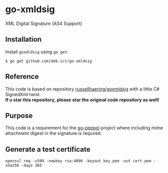 # go-xmldsig

XML Digital Signature (AS4 Support)
## Installation

Install `goxmldsig` using `go get`:

```
$ go get github.com/deb-ict/go-xmldsig
```

## Reference
This code is based on repository [russellhaering/goxmldsig](https://github.com/russellhaering/goxmldsig) with a little C# SignedXml twist.  
**If u star this repository, please star the original code repository as well!**  

## Purpose
This code is a requirement for the [go-peppol](https://github.com/deb-ict/go-peppol) project where including mime attachment digest in the signature is required.  

## Generate a test certificate
`openssl req -x509 -newkey rsa:4096 -keyout key.pem -out cert.pem -sha256 -days 365`